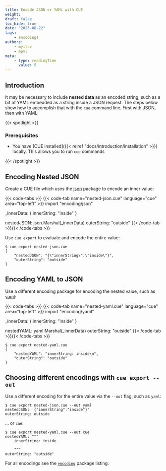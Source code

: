 ```yaml
---
title: Encode JSON or YAML with CUE
weight:
draft: false
toc_hide: true
date: "2023-08-22"
tags:
    - encodings
authors:
    - myitcv
    - mpvl
meta:
    - type: readingTime
      value: 5
---
```


## Introduction

It may be necessary to include **nested data** as an encoded string, such as a bit
of YAML embedded as a string inside a JSON request. The steps below show how to
accomplish that with the `cue` command line. First with JSON, then with YAML.

{{< spotlight >}}

### Prerequisites

-   You have [CUE installed]({{< relref "docs/introduction/installation" >}})
    locally. This allows you to run `cue` commands

{{< /spotlight >}}

## Encoding Nested JSON

Create a CUE file which uses the
[json](https://pkg.go.dev/cuelang.org/go/pkg/encoding/json) package to encode an
inner value:

{{< code-tabs >}}
{{< code-tab name="nested-json.cue" language="cue" area="top-left" >}}
import "encoding/json"

_innerData: {
	innerString: "inside"
}

nestedJSON:  json.Marshal(_innerData)
outerString: "outside"
{{< /code-tab >}}{{< /code-tabs >}}

Use `cue export` to evaluate and encode the entire value:

```text { title="TERMINAL" type="terminal" codeToCopy="Y3VlIGV4cG9ydCBuZXN0ZWQtanNvbi5jdWU="  }
$ cue export nested-json.cue
{
    "nestedJSON": "{\"innerString\":\"inside\"}",
    "outerString": "outside"
}
```

## Encoding YAML to JSON

Use a different encoding package for encoding the nested value, such as
[yaml](https://pkg.go.dev/cuelang.org/go/pkg/encoding/yaml):

{{< code-tabs >}}
{{< code-tab name="nested-yaml.cue" language="cue" area="top-left" >}}
import "encoding/yaml"

_innerData: {
	innerString: "inside"
}

nestedYAML:  yaml.Marshal(_innerData)
outerString: "outside"
{{< /code-tab >}}{{< /code-tabs >}}

```text { title="TERMINAL" type="terminal" codeToCopy="Y3VlIGV4cG9ydCBuZXN0ZWQteWFtbC5jdWU="  }
$ cue export nested-yaml.cue
{
    "nestedYAML": "innerString: inside\n",
    "outerString": "outside"
}
```

## Choosing different encodings with `cue export --out`

Use a different encoding for the entire value via the `--out` flag, such as
`yaml`:

```text { title="TERMINAL" type="terminal" codeToCopy="Y3VlIGV4cG9ydCBuZXN0ZWQtanNvbi5jdWUgLS1vdXQgeWFtbA=="  }
$ cue export nested-json.cue --out yaml
nestedJSON: '{"innerString":"inside"}'
outerString: outside
```

... or `cue`:

```text { title="TERMINAL" type="terminal" codeToCopy="Y3VlIGV4cG9ydCBuZXN0ZWQteWFtbC5jdWUgLS1vdXQgY3Vl"  }
$ cue export nested-yaml.cue --out cue
nestedYAML: """
	innerString: inside

	"""
outerString: "outside"
```

For all encodings see the
[`encoding`](https://pkg.go.dev/cuelang.org/go/pkg/encoding/) package listing.
